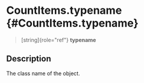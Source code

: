 CountItems.typename {#CountItems.typename}
===================

> [string]{role="ref"} **typename**

Description
-----------

The class name of the object.
